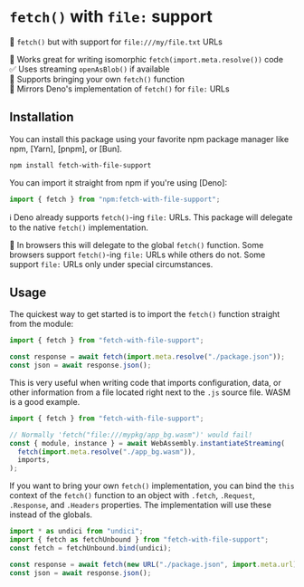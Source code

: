 # `fetch()` with `file:` support

📂 `fetch()` but with support for `file:///my/file.txt` URLs

🔎 Works great for writing isomorphic `fetch(import.meta.resolve())` code \
✅ Uses streaming `openAsBlob()` if available \
🧰 Supports bringing your own `fetch()` function \
🦕 Mirrors Deno's implementation of `fetch()` for `file:` URLs

## Installation

You can install this package using your favorite npm package manager like npm,
[Yarn], [pnpm], or [Bun].

```sh
npm install fetch-with-file-support
```

You can import it straight from npm if you're using [Deno]:

```js
import { fetch } from "npm:fetch-with-file-support";
```

ℹ Deno already supports `fetch()`-ing `file:` URLs. This package will delegate
to the native `fetch()` implementation.

🛑 In browsers this will delegate to the global `fetch()` function. Some
browsers support `fetch()`-ing `file:` URLs while others do not. Some support
`file:` URLs only under special circumstances.

## Usage

The quickest way to get started is to import the `fetch()` function straight
from the module:

```js
import { fetch } from "fetch-with-file-support";

const response = await fetch(import.meta.resolve("./package.json"));
const json = await response.json();
```

This is very useful when writing code that imports configuration, data, or other
information from a file located right next to the `.js` source file. WASM is a
good example.

```js
import { fetch } from "fetch-with-file-support";

// Normally 'fetch("file:///mypkg/app_bg.wasm")' would fail!
const { module, instance } = await WebAssembly.instantiateStreaming(
  fetch(import.meta.resolve("./app_bg.wasm")),
  imports,
);
```

If you want to bring your own `fetch()` implementation, you can bind the `this`
context of the `fetch()` function to an object with `.fetch`, `.Request`,
`.Response`, and `.Headers` properties. The implementation will use these
instead of the globals.

```js
import * as undici from "undici";
import { fetch as fetchUnbound } from "fetch-with-file-support";
const fetch = fetchUnbound.bind(undici);

const response = await fetch(new URL("./package.json", import.meta.url));
const json = await response.json();
```

